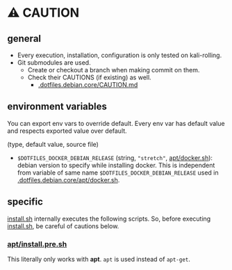 # :warning: CAUTION

## general

* Every execution, installation, configuration is only tested on kali-rolling.
* Git submodules are used.
  * Create or checkout a branch when making commit on them.
  * Check their CAUTIONS (if existing) as well.
    * [.dotfiles.debian.core/CAUTION.md](.dotfiles.debian.core/CAUTION.md)

## environment variables

You can export env vars to override default. Every env var has default value and respects exported value over default.

(type, default value, source file)

* `$DOTFILES_DOCKER_DEBIAN_RELEASE` (string, `"stretch"`, [apt/docker.sh](apt/docker.sh)): debian version to specify while installing docker. This is independent from variable of same name `$DOTFILES_DOCKER_DEBIAN_RELEASE` used in [.dotfiles.debian.core/apt/docker.sh](.dotfiles.debian.core/apt/docker.sh).

## specific

[install.sh](install.sh) internally executes the following scripts. So, before executing [install.sh](install.sh), be careful of cautions below.

### [apt/install.pre.sh](apt/install.pre.sh)

This literally only works with **apt**. `apt` is used instead of `apt-get`.